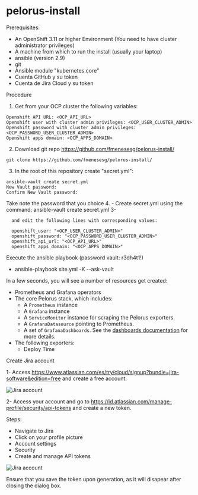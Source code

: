 # pelorus-install


Prerequisites:
  - An OpenShift 3.11 or higher Environment (You need to have cluster administrator privileges)
  - A machine from which to run the install (usually your laptop) 
  - ansible (version 2.9)
  - git
  - Ansible module "kubernetes.core"
  - Cuenta GitHub y su token
  - Cuenta de Jira Cloud y su token

Procedure

1. Get from your OCP cluster the following variables:
~~~
Openshift API URL: <OCP_API_URL>
Openshift user with cluster admin privileges: <OCP_USER_CLUSTER_ADMIN>
Openshift password with cluster admin privileges: <OCP_PASSWORD_USER_CLUSTER_ADMIN>
Openshift apps domain: <OCP_APPS_DOMAIN>
~~~
2. Download git repo https://github.com/fmenesesg/pelorus-install/
~~~
git clone https://github.com/fmenesesg/pelorus-install/
~~~
3. In the root of this repository create "secret.yml":
~~~
ansible-vault create secret.yml
New Vault password: 
Confirm New Vault password:
~~~
Take note the password that you choice
4. 
    - Create secret.yml using the command:
          ansible-vault create secret.yml 
3- 


      and edit the following lines with corresponding values:

      openshift_user: "<OCP_USER_CLUSTER_ADMIN>"
      openshift_password: "<OCP_PASSWORD_USER_CLUSTER_ADMIN>"
      openshift_api_url: "<OCP_API_URL>"
      openshift_apps_domain: "<OCP_APPS_DOMAIN>"

Execute the ansible playbook (password vault: r3dh4t1!)
- ansible-playbook site.yml -K --ask-vault 

In a few seconds, you will see a number of resources get created:

* Prometheus and Grafana operators
* The core Pelorus stack, which includes:
  * A `Prometheus` instance
  * A `Grafana` instance
  * A `ServiceMonitor` instance for scraping the Pelorus exporters.
  * A `GrafanaDatasource` pointing to Prometheus.
  * A set of `GrafanaDashboards`. See the [dashboards documentation](/docs/Dashboards.md) for more details.
* The following exporters:
  * Deploy Time


Create Jira account

1- Access https://www.atlassian.com/es/try/cloud/signup?bundle=jira-software&edition=free and create a free account.

![Jira account](images/jira_create_account.png)

2- Access your account and go to https://id.atlassian.com/manage-profile/security/api-tokens and create a new token.

Steps:
  - Navigate to Jira
  - Click on your profile picture
  - Account settings
  - Security
  - Create and manage API tokens

![Jira account](images/jira_create_token.png)

Ensure that you save the token upon generation, as it will disapear after closing the dialog box.